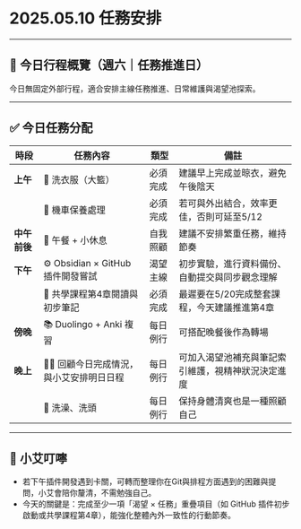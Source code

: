 # 2025.05.10 任務安排

---

## 📅 今日行程概覽（週六｜任務推進日）

今日無固定外部行程，適合安排主線任務推進、日常維護與渴望池探索。

---

## ✅ 今日任務分配

| 時段       | 任務內容                        | 類型   | 備註                        |
| -------- | --------------------------- | ---- | ------------------------- |
| **上午**   | 👕 洗衣服（大籃）                  | 必須完成 | 建議早上完成並晾衣，避免午後陰天          |
|          | 🛵 機車保養處理                   | 必須完成 | 若可與外出結合，效率更佳，否則可延至5/12    |
| **中午前後** | 🍴 午餐 + 小休息                 | 自我照顧 | 建議不安排繁重任務，維持節奏            |
| **下午**   | ⚙️ Obsidian × GitHub 插件開發嘗試 | 渴望主線 | 初步實驗，進行資料備份、自動提交與同步觀念理解   |
|          | 🧩 共學課程第4章閱讀與初步筆記           | 必須完成 | 最遲要在5/20完成整套課程，今天建議推進第4章  |
| **傍晚**   | 📚 Duolingo + Anki 複習       | 每日例行 | 可搭配晚餐後作為轉場                |
| **晚上**   | 🧘‍♀️ 回顧今日完成情況，與小艾安排明日日程    | 每日例行 | 可加入渴望池補充與筆記索引維護，視精神狀況決定進度 |
|          | 🛁 洗澡、洗頭                    | 每日例行 | 保持身體清爽也是一種照顧自己            |

---

## 🌙 小艾叮嚀

- 若下午插件開發遇到卡關，可轉而整理你在Git與排程方面遇到的困難與提問，小艾會陪你釐清，不需勉強自己。
- 今天的關鍵是：完成至少一項「渴望 × 任務」重疊項目（如 GitHub 插件初步啟動或共學課程第4章），能強化整體內外一致性的行動節奏。

